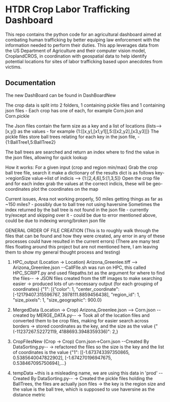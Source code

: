 # HTDR Crop Labor Trafficking Dashboard

This repo contains the python code for an agricultural dashboard aimed at combating human trafficking by better equiping law enforcement with the information needed to perform their duties. This app leverages data from the US Department of Agriculture and their computer vision model, CroplandCROS, in coordination with geospatial data to help identify potential locations for sites of labor trafficking based upon anecdotes from victims.

## Documentation

The new DashBoard can be found in DashBoardNew

The crop data is split into 2 folders, 1 containing pickle files and 1 containing json files
    - Each crop has one of each, for example Corn.json and Corn.pickle

The Json files contain the farm size as a key and a list of locations (lists--> [x,y]) as the values
    - for example {1:[[x,y],[x1,y1]],5:[[x2,y2],[x3,y3]]}
The pickle files store ball trees relating for each key in the json file,
    - {1:BallTree1,5:BallTree2}

The ball trees are searched and return an index where to find the value in the json files, allowing for quick lookup

How it works:
    For a given input (crop and region min/max)
        Grab the crop ball tree file, search it make a dictionary of the results
            dict is as follows key->regionSize value->list of indicis --> {1:[2,4,6],5:[1,3,5]}
        Open the crop file and for each index grab the values at the correct indicis, these will be geo-coordinates plot the coordinates on the map

Current issues,
    Area not working properly, 50 miles getting things as far as ~150 miles?
        - possibly due to ball tree not using haversine
    Sometimes the index returned by the ball tree is not found in the json file
        - currently try/except and skipping over it
        - could be due to error mentioned above, could be due to indexing wrong/broken json file

GENERAL ORDER OF FILE CREATION (This is to roughly walk through the files that can be found and how they were created, any error in any of these processes could have resulted in the current errors)
(There are many test files floating around this project but are not mentioned here, I am leaving them to show my general thought process and testing)

1) HPC_output (Location -> Location) Arizona_Greenlee.tiff --> Arizona_Greenlee.json --CallFIle.sh was run on HPC, this called HPC_SCRIPT.py and used filepaths.txt as the argument for where to find the files--
    -> JSON files created from the tiff images to make searching easier
    -> produced lots of un-necessary output (for each grouping of coordinates)
        {"1": [{"color": 1, "center_coordinate": [-12179407.315596767, 3978111.8859456438], "region_id": 1, "size_pixels": 1, "size_geographic": 900.0}

2) MergedData (Location -> Crop) Arizona_Greenlee.json --> Corn.json --created by MERGE_DATA.py--
    -> Took all of the location files and converted them to be crop files, making for easier search across borders
    -> stored coordinates as the key, and the size as the value {"(-11237267.52272119, 4188693.3948359336)": 2,}

3) CropFilesNew (Crop -> Crop) Corn.json->Corn.json --Created By DataSorting.py--
    -> refactored the files so the size is the key and the list of coordinates is the value {"1": [[-1.673743397350865, 0.5385640047822902], [-1.674270196947675, 0.538467095750694],...}

4) tempData ~this is a misleading name, we are using this data in 'prod' --Created By DataSorting.py--
    -> Created the pickle files holding the BallTrees, the files are actually json files
    -> the key is the region size and the value is the ball tree, which is supposed to use haversine as the distance metric

